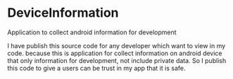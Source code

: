 DeviceInformation
=================

Application to collect android information for development

I have publish this source code for any developer which want to view in my code. because this is application for collect information on android device that only information for development, not include private data. So I publish this code to give a users can be trust in my app that it is safe.
